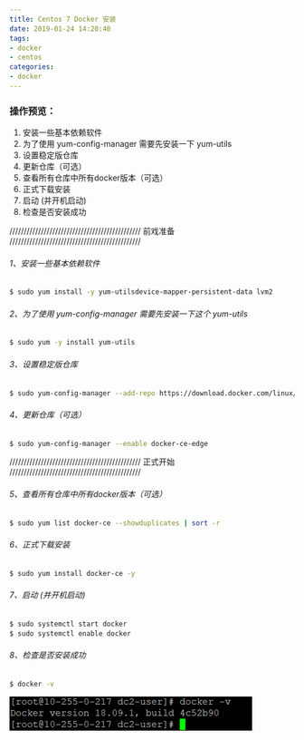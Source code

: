```yaml
---
title: Centos 7 Docker 安装
date: 2019-01-24 14:20:40
tags:
- docker
- centos
categories: 
- docker
---
```


### 操作预览：
1.  安装一些基本依赖软件
2.  为了使用 yum-config-manager 需要先安装一下 yum-utils
3.  设置稳定版仓库
4.  更新仓库（可选）
5.  查看所有仓库中所有docker版本（可选）
6.  正式下载安装
7.  启动 (并开机启动)
8.  检查是否安装成功

////////////////////////////////////////////// 
前戏准备 
//////////////////////////////////////////////


###### 1、安装一些基本依赖软件
```bash
$ sudo yum install -y yum-utilsdevice-mapper-persistent-data lvm2
```

###### 2、为了使用 yum-config-manager 需要先安装一下这个 yum-utils
```bash
$ sudo yum -y install yum-utils
```

###### 3、设置稳定版仓库
```bash
$ sudo yum-config-manager --add-repo https://download.docker.com/linux/centos/docker-ce.repo
```

###### 4、更新仓库（可选）
```bash
$ sudo yum-config-manager --enable docker-ce-edge
```

////////////////////////////////////////////// 
正式开始 
//////////////////////////////////////////////


###### 5、查看所有仓库中所有docker版本（可选）
```bash
$ sudo yum list docker-ce --showduplicates | sort -r
```

###### 6、正式下载安装
```bash
$ sudo yum install docker-ce -y
```

###### 7、启动 (并开机启动)
```bash
$ sudo systemctl start docker
$ sudo systemctl enable docker
```

###### 8、检查是否安装成功
```bash
$ docker -v
```

![Docker version 18.09.1](Docker安装/1.png)